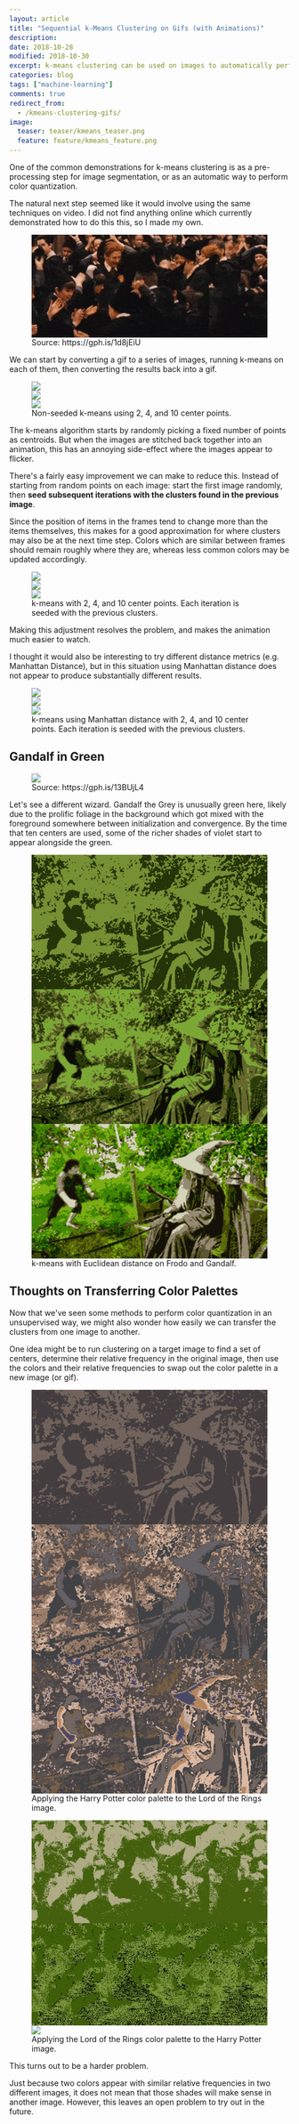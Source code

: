 ```yaml
---
layout: article
title: "Sequential k-Means Clustering on Gifs (with Animations)"
description:
date: 2018-10-28
modified: 2018-10-30
excerpt: k-means clustering can be used on images to automatically perform color quantization. This demonstrates how to cluster colors in an animation.
categories: blog
tags: ["machine-learning"]
comments: true
redirect_from:
  - /kmeans-clustering-gifs/
image:
  teaser: teaser/kmeans_teaser.png
  feature: feature/kmeans_feature.png
---
```


One of the common demonstrations for k-means clustering is as a pre-processing step for image segmentation, or as an automatic way to perform color quantization.

The natural next step seemed like it would involve using the same techniques on video. I did not find anything online which currently demonstrated how to do this this, so I made my own.

<figure>
  <img src="/images/blog/kmeans/harrypotter_original.gif" style="display: block; margin-left: auto; margin-right: auto;">
  <figcaption>Source: https://gph.is/1d8jEiU</figcaption>
</figure>

We can start by converting a gif to a series of images, running k-means on each of them, then converting the results back into a gif.

<figure class="third">
  <img src="/images/blog/kmeans/throwing_hats_non_seeded/2_random_clusters.gif" style="display: block; margin-left: auto; margin-right: auto;">
  <img src="/images/blog/kmeans/throwing_hats_non_seeded/4_random_clusters.gif" style="display: block; margin-left: auto; margin-right: auto;">
  <img src="/images/blog/kmeans/throwing_hats_non_seeded/10_random_clusters.gif" style="display: block; margin-left: auto; margin-right: auto;">
  <figcaption>Non-seeded k-means using 2, 4, and 10 center points.</figcaption>
</figure>

The k-means algorithm starts by randomly picking a fixed number of points as centroids. But when the images are stitched back together into an animation, this has an annoying side-effect where the images appear to flicker.

There's a fairly easy improvement we can make to reduce this. Instead of starting from random points on each image: start the first image randomly, then **seed subsequent iterations with the clusters found in the previous image**.

Since the position of items in the frames tend to change more than the items themselves, this makes for a good approximation for where clusters may also be at the next time step. Colors which are similar between frames should remain roughly where they are, whereas less common colors may be updated accordingly.

<figure class="third">
  <img src="/images/blog/kmeans/throwing_hats_seeded/harrypotter_2_centers.gif" style="display: block; margin-left: auto; margin-right: auto;">
  <img src="/images/blog/kmeans/throwing_hats_seeded/harrypotter_4_centers.gif" style="display: block; margin-left: auto; margin-right: auto;">
  <img src="/images/blog/kmeans/throwing_hats_seeded/harrypotter_10_centers.gif" style="display: block; margin-left: auto; margin-right: auto;">
  <figcaption>k-means with 2, 4, and 10 center points. Each iteration is seeded with the previous clusters.</figcaption>
</figure>

Making this adjustment resolves the problem, and makes the animation much easier to watch.

I thought it would also be interesting to try different distance metrics (e.g. Manhattan Distance), but in this situation using Manhattan distance does not appear to produce substantially different results.

<figure class="third">
  <img src="/images/blog/kmeans/manhattan/2_centers.gif" style="display: block; margin-left: auto; margin-right: auto;">
  <img src="/images/blog/kmeans/manhattan/4_centers.gif" style="display: block; margin-left: auto; margin-right: auto;">
  <img src="/images/blog/kmeans/manhattan/10_centers.gif" style="display: block; margin-left: auto; margin-right: auto;">
  <figcaption>k-means using Manhattan distance with 2, 4, and 10 center points. Each iteration is seeded with the previous clusters.</figcaption>
</figure>

## Gandalf in Green

<figure>
  <img src="/images/blog/kmeans/hobbits/hobbits_orig.gif" style="display: block; margin-left: auto; margin-right: auto;">
  <figcaption>Source: https://gph.is/13BUjL4</figcaption>
</figure>

Let's see a different wizard. Gandalf the Grey is unusually green here, likely due to the prolific foliage in the background which got mixed with the foreground somewhere between initialization and convergence. By the time that ten centers are used, some of the richer shades of violet start to appear alongside the green.

<figure class="third">
  <img src="/images/blog/kmeans/hobbits/2_centers.gif" style="display: block; margin-left: auto; margin-right: auto;">
  <img src="/images/blog/kmeans/hobbits/4_centers.gif" style="display: block; margin-left: auto; margin-right: auto;">
  <img src="/images/blog/kmeans/hobbits/10_centers.gif" style="display: block; margin-left: auto; margin-right: auto;">
  <figcaption>k-means with Euclidean distance on Frodo and Gandalf.</figcaption>
</figure>

## Thoughts on Transferring Color Palettes

Now that we've seen some methods to perform color quantization in an unsupervised way, we might also wonder how easily we can transfer the clusters from one image to another.

One idea might be to run clustering on a target image to find a set of centers, determine their relative frequency in the original image, then use the colors and their relative frequencies to swap out the color palette in a new image (or gif).

<figure class="third">
  <img src="/images/blog/kmeans/hobbit_transfer/2_centers.gif" style="display: block; margin-left: auto; margin-right: auto;">
  <img src="/images/blog/kmeans/hobbit_transfer/5_centers.gif" style="display: block; margin-left: auto; margin-right: auto;">
  <img src="/images/blog/kmeans/hobbit_transfer/10_centers.gif" style="display: block; margin-left: auto; margin-right: auto;">
  <figcaption>Applying the Harry Potter color palette to the Lord of the Rings image.</figcaption>
</figure>

<figure class="third">
  <img src="/images/blog/kmeans/potter_transfer/2_centers.gif" style="display: block; margin-left: auto; margin-right: auto;">
  <img src="/images/blog/kmeans/potter_transfer/5_centers.gif" style="display: block; margin-left: auto; margin-right: auto;">
  <img src="/images/blog/kmeans/potter_transfer/10_centers.gif" style="display: block; margin-left: auto; margin-right: auto;">
  <figcaption>Applying the Lord of the Rings color palette to the Harry Potter image.</figcaption>
</figure>

This turns out to be a harder problem.

Just because two colors appear with similar relative frequencies in two different images, it does not mean that those shades will make sense in another image. However, this leaves an open problem to try out in the future.
